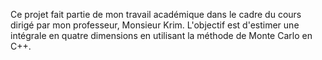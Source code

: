 Ce projet fait partie de mon travail académique dans le cadre du cours dirigé par mon professeur, Monsieur Krim. L'objectif est d'estimer une intégrale en quatre dimensions en utilisant la méthode de Monte Carlo en C++.
